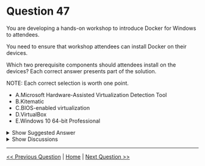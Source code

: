 # Question 47

You are developing a hands-on workshop to introduce Docker for Windows to attendees.

You need to ensure that workshop attendees can install Docker on their devices.

Which two prerequisite components should attendees install on the devices? Each correct answer presents part of the solution.

NOTE: Each correct selection is worth one point.

- A.Microsoft Hardware-Assisted Virtualization Detection Tool
- B.Kitematic
- C.BIOS-enabled virtualization
- D.VirtualBox
- E.Windows 10 64-bit Professional

<details>
  <summary>Show Suggested Answer</summary>

<strong>CE</strong><br>

<p>C: Make sure your Windows system supports Hardware Virtualization Technology and that virtualization is enabled.</p>
<p>Ensure that hardware virtualization support is turned on in the BIOS settings. For example:</p>
<img src="../images/q47_ref_4_0005100001.jpg" alt="Reference Image"><br>
<p>E: To run Docker, your machine must have a 64-bit operating system running Windows 7 or higher.</p>
<p>Reference:</p>
<p>https://docs.docker.com/toolbox/toolbox_install_windows/</p>
<p>https://blogs.technet.microsoft.com/canitpro/2015/09/08/step-by-step-enabling-hyper-v-for-use-on-windows-10/</p>

</details>

<details>
  <summary>Show Discussions</summary>

<blockquote><p><strong>fredgu</strong> <code>(Mon 05 Jun 2023 08:17)</code> - <em>Upvotes: 13</em></p><p>Just took the DP-100 test today, Dec 5, 2020, and found that none of the questions or knowledge points from page 1 to page 26 have been tested or mentioned. Nearly 95% of the questions tested in the exam were about Azure Data Science Service. And you are suggested to type codes to get familiar with the new coding style instead of wasting time on researching ML Studio (Classic) here.</p></blockquote>
<blockquote><p><strong>Winny</strong> <code>(Sat 02 Dec 2023 11:53)</code> - <em>Upvotes: 6</em></p><p>I totally disagree with @fredgu. I took the test on the last week of May 2021 and most but not all questions were in the exam. I Used this as revision and I did well in the exam.</p></blockquote>
<blockquote><p><strong>woyaodp100</strong> <code>(Fri 20 Oct 2023 14:03)</code> - <em>Upvotes: 2</em></p><p>can you be more clear of what consists P1 to P26? Which questions are these?</p></blockquote>
<blockquote><p><strong>Wayne888</strong> <code>(Wed 29 May 2024 15:03)</code> - <em>Upvotes: 1</em></p><p>I did pass with excellent over 900 scores with help here. But expect questions outside here. I used this practice as style of the test. I should say questions some times similar but not exact.</p></blockquote>
<blockquote><p><strong>SamiMelke</strong> <code>(Thu 29 Jun 2023 05:54)</code> - <em>Upvotes: 4</em></p><p>Can you clarify? what do you mean by the new coding style or Azure Data Science Service.</p></blockquote>
<blockquote><p><strong>Edhotp</strong> <code>(Sun 16 Jul 2023 00:31)</code> - <em>Upvotes: 4</em></p><p>Same with @fredgu, mostly it use new azure learning studio (ml.azure.com)</p></blockquote>
<blockquote><p><strong>ning</strong> <code>(Mon 11 Nov 2024 12:18)</code> - <em>Upvotes: 2</em></p><p>Documentation mentioned two things: virtualization and 64 bits operation system; mapping to answers will be C / E</p></blockquote>
<blockquote><p><strong>austin06112000</strong> <code>(Thu 05 Sep 2024 01:24)</code> - <em>Upvotes: 2</em></p><p>Answer is right. by Mar 4,2022.</p></blockquote>
<blockquote><p><strong>leraS28</strong> <code>(Mon 22 Jul 2024 22:41)</code> - <em>Upvotes: 1</em></p><p>I think we need virtualization, because the Students use Windows Machine, and we need Linux for machine learning. In Docker you can only use the same operating system, that means that first we need to install a Linux VM and Docker on top. Otherwise we should not need virtualization</p></blockquote>
<blockquote><p><strong>leraS28</strong> <code>(Tue 23 Jul 2024 23:38)</code> - <em>Upvotes: 1</em></p><p>I found even better explanation here https://sloopstash.com/blog/can-docker-containers-run-on-any-operating-system.html</p></blockquote>
<blockquote><p><strong>Akki0120</strong> <code>(Thu 04 Jan 2024 17:06)</code> - <em>Upvotes: 1</em></p><p>If anyone wants all questions ping me 9403778084</p></blockquote>
<blockquote><p><strong>Sandhya_Soman</strong> <code>(Fri 21 Jun 2024 09:29)</code> - <em>Upvotes: 1</em></p><p>HI Akki, Please help me with the questions</p></blockquote>
<blockquote><p><strong>unonw</strong> <code>(Thu 07 Mar 2024 15:45)</code> - <em>Upvotes: 1</em></p><p>can you help me too?</p></blockquote>
<blockquote><p><strong>bikydrum</strong> <code>(Mon 19 Aug 2024 22:29)</code> - <em>Upvotes: 1</em></p><p>Need your help with questions.</p></blockquote>
<blockquote><p><strong>Akki0120</strong> <code>(Thu 04 Jan 2024 17:02)</code> - <em>Upvotes: 4</em></p><p>If anyone wants all questions ping me 9403778084</p></blockquote>
<blockquote><p><strong>shaimag</strong> <code>(Mon 12 Feb 2024 18:55)</code> - <em>Upvotes: 2</em></p><p>hi Akki , Can you help me with the Question Sets</p></blockquote>
<blockquote><p><strong>unonw</strong> <code>(Thu 07 Mar 2024 15:44)</code> - <em>Upvotes: 1</em></p><p>can you help me too?</p></blockquote>
<blockquote><p><strong>morojenie</strong> <code>(Thu 29 Feb 2024 09:58)</code> - <em>Upvotes: 1</em></p><p>can you help me too?</p></blockquote>
<blockquote><p><strong>abhijmk</strong> <code>(Mon 25 Dec 2023 05:35)</code> - <em>Upvotes: 2</em></p><p>C&amp;E are absolutely correct , for more details can refer here https://docs.docker.com/docker-for-windows/install-windows-home</p></blockquote>
<blockquote><p><strong>narendralv</strong> <code>(Sat 16 Dec 2023 18:04)</code> - <em>Upvotes: 4</em></p><p>C &amp; E are correct. Please follow the link for more information https://docs.docker.com/docker-for-windows/install/</p></blockquote>
<blockquote><p><strong>prashantjoge</strong> <code>(Mon 20 Nov 2023 19:07)</code> - <em>Upvotes: 1</em></p><p>azure databricks support clustering while azure data factory supports orchestration (https://docs.microsoft.com/en-us/azure/databricks/clusters/configure).  The orchestration here should be in the context of data processing (think SSIS, ETL, informatica etc.)  Answer should be B. Azure containers  instances provide some basic orchestration capabilities, but then again the context is different. https://docs.microsoft.com/en-us/azure/container-instances/container-instances-orchestrator-relationship</p></blockquote>
<blockquote><p><strong>dev2dev</strong> <code>(Sun 03 Sep 2023 05:17)</code> - <em>Upvotes: 2</em></p><p>I think its c and d. because the question is asking about the components. how OS is a component?</p></blockquote>
<blockquote><p><strong>levm39</strong> <code>(Sat 07 Oct 2023 11:22)</code> - <em>Upvotes: 1</em></p><p>VirtualBox is not required for Docker. C is correct, I would assume the OS is already installed, but anyway I think the answer is correct, just tricky</p></blockquote>
<blockquote><p><strong>foorx</strong> <code>(Wed 23 Nov 2022 13:58)</code> - <em>Upvotes: 4</em></p><p>Docker can now run on Win 10 Home with WSL2 now?</p></blockquote>
<blockquote><p><strong>Parzival</strong> <code>(Mon 13 Feb 2023 23:55)</code> - <em>Upvotes: 2</em></p><p>Yes,
https://docs.docker.com/docker-for-windows/install-windows-home/</p></blockquote>

</details>

---

[<< Previous Question](question_46.md) | [Home](/index.md) | [Next Question >>](question_48.md)
